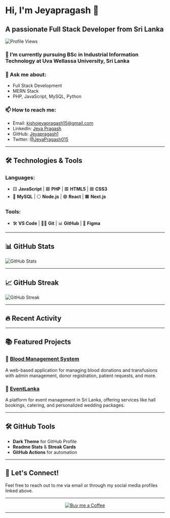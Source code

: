# Hi, I'm Jeyapragash 👋

## A passionate Full Stack Developer from Sri Lanka

![Profile Views](https://komarev.com/ghpvc/?username=Jeyapragash1&label=Profile%20views&color=0e75b6&style=flat)

### 🌱 I’m currently pursuing **BSc in Industrial Information Technology** at **Uva Wellassa University, Sri Lanka**

### 💬 Ask me about:
- Full Stack Development
- MERN Stack
- PHP, JavaScript, MySQL, Python

### 📫 How to reach me:
- Email: [kishojeyapragash15@gmail.com](mailto:kishojeyapragash15@gmail.com)
- LinkedIn: [Jeya Pragash](https://lk.linkedin.com/in/jeya-pragash-163355266)
- GitHub: [Jeyapragash1](https://github.com/Jeyapragash1)
- Twitter: [@JeyaPragash015](https://x.com/JeyaPragash015)

---

## 🛠️ Technologies & Tools

### Languages:
- 🟨 **JavaScript** | 🟩 **PHP** | 🟥 **HTML5** | 🟦 **CSS3**
- 🔵 **MySQL** | ⚪ **Node.js** | 🟣 **React** | 🟧 **Next.js**

### Tools:
- 🛠️ **VS Code** | 🧑‍💻 **Git** | 📊 **GitHub** | 📱 **Figma**

---

## 📊 GitHub Stats

![GitHub Stats](https://github-readme-stats.vercel.app/api?username=Jeyapragash1&show_icons=true&hide_title=true&count_private=true&theme=dark)

---

## 📈 GitHub Streak

![GitHub Streak](https://github-readme-streak-stats.herokuapp.com/?user=Jeyapragash1&theme=dark)

---

## 🔥 Recent Activity

<!--START_SECTION:activity-->
<!-- Activity will automatically show up here -->
<!--END_SECTION:activity-->

---

## 📚 Featured Projects

### 💉 [Blood Management System](https://github.com/Jeyapragash1/Blood-Management-System)
A web-based application for managing blood donations and transfusions with admin management, donor registration, patient requests, and more.

### 👰 [EventLanka](https://github.com/Jeyapragash1/EventLanka)
A platform for event management in Sri Lanka, offering services like hall bookings, catering, and personalized wedding packages.

---

## 🛠️ GitHub Tools

- **Dark Theme** for GitHub Profile
- **Readme Stats** & **Streak Cards**
- **GitHub Actions** for automation

---

## 🌟 Let's Connect!
Feel free to reach out to me via email or through my social media profiles linked above.

---

<p align="center">
  <a href="https://www.buymeacoffee.com/Jeyapragash" target="_blank">
    <img src="https://img.shields.io/badge/Buy%20Me%20A%20Coffee-FF813F?style=for-the-badge&logo=buy-me-a-coffee&logoColor=white" alt="Buy me a Coffee" />
  </a>
</p>

---
